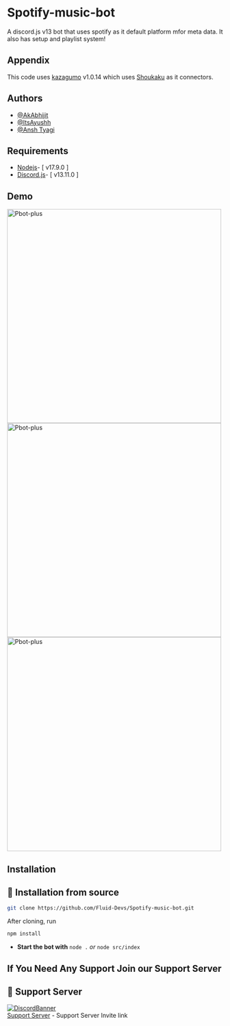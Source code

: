 
# Spotify-music-bot

A discord.js v13 bot that uses spotify as it default platform mfor meta data.
It also has setup and playlist system!




## Appendix

This code uses [kazagumo](https://github.com/Takiyo0/kazagumo) v1.0.14 which uses [Shoukaku](https://github.com/Deivu/Shoukaku) as it connectors.


## Authors

- [@AkAbhijit](https://github.com/AkAbhijit)
- [@ItsAyushh](https://github.com/ItsAyushh)
- [@Ansh Tyagi](https://www.github.com/octokatherine)

##  Requirements

* [Nodejs](https://nodejs.org/en/](https://nodejs.org/dist/v17.9.0/node-v17.9.0-x64.msi))- [ v17.9.0 ]
* [Discord.js](https://github.com/discordjs/discord.js/)- [ v13.11.0 ]


## Demo

<img src="https://cdn.discordapp.com/attachments/1010015550786777189/1027805914243280956/unknown.png" alt="Pbot-plus" width="500">
<br />
<img src="https://cdn.discordapp.com/attachments/1010015550786777189/1027806460954034256/unknown.png" alt="Pbot-plus" width="500">
<br />
<img src="https://cdn.discordapp.com/attachments/1010015550786777189/1027807048966090772/unknown.png" alt="Pbot-plus" width="500">



## Installation
## 🚀 Installation from source

```bash
git clone https://github.com/Fluid-Devs/Spotify-music-bot.git
```

After cloning, run

```bash
npm install
```

- **Start the bot with** `node .` *or* `node src/index`

## If You Need Any Support Join our Support Server
## 💌 Support Server
[![DiscordBanner](https://invidget.switchblade.xyz/hDXxeyrDQB)](https://discord.gg/hDXxeyrDQB)<br />
[Support Server](https://discord.gg/hDXxeyrDQB) - Support Server Invite link
